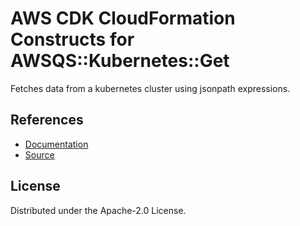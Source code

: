 # AWS CDK CloudFormation Constructs for AWSQS::Kubernetes::Get

Fetches data from a kubernetes cluster using jsonpath expressions.

## References

* [Documentation](https://github.com/aws-quickstart/quickstart-kubernetes-resource-provider/blob/main/README.md)
* [Source](https://github.com/aws-quickstart/quickstart-amazon-eks.git)

## License

Distributed under the Apache-2.0 License.
